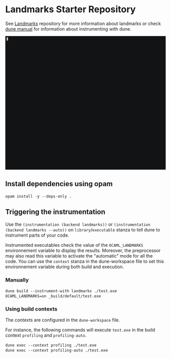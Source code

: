 # Landmarks Starter Repository

See [Landmarks](https://github.com/LexiFi/landmarks) repository for more information about landmarks or check [dune manual](https://dune.readthedocs.io/en/stable/instrumentation.html) for information about instrumenting with dune.

![Terminal Video of commands describe below](demo.gif)

## Install dependencies using opam

```
opam install -y --deps-only .
```

## Triggering the instrumentation

Use the `(instrumentation (backend landmarks))` or  `(instrumentation (backend landmarks --auto))` 
on `library`/`executable` stanza to tell dune to instrument parts of your code.

Instrumented executables check the value of the `OCAML_LANDMARKS` environnement variable to 
display the results. Moreover, the preprocessor may also read this variable to activate the 
"automatic" mode for all the code. You can use the `context` stanza in the dune-workspace 
file to set this environnement variable during both build and execution. 

### Manually

```
dune build --instrument-with landmarks ./test.exe
OCAML_LANDMARKS=on _build/default/test.exe
```

### Using build contexts

The contexts are configured in the `dune-workspace` file. 

For instance, the following commands will execute `test.exe` in the build context `profiling` and `profiling-auto`.

```
dune exec --context profiling ./test.exe
dune exec --context profiling-auto ./test.exe
```



